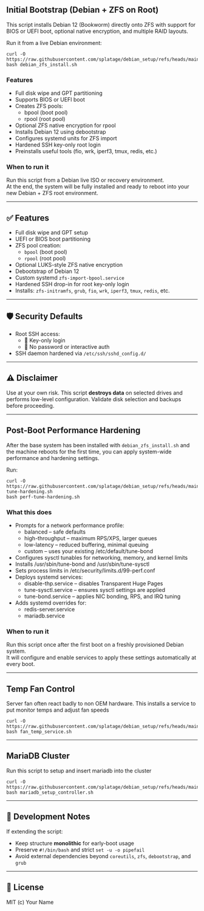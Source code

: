 ## Initial Bootstrap (Debian + ZFS on Root)

This script installs Debian 12 (Bookworm) directly onto ZFS with support for BIOS or UEFI boot, optional native encryption, and multiple RAID layouts.

Run it from a live Debian environment:

    curl -O https://raw.githubusercontent.com/splatage/debian_setup/refs/heads/main/debian_zfs_install.sh
    bash debian_zfs_install.sh

### Features

- Full disk wipe and GPT partitioning
- Supports BIOS or UEFI boot
- Creates ZFS pools:
  - bpool (boot pool)
  - rpool (root pool)
- Optional ZFS native encryption for rpool
- Installs Debian 12 using debootstrap
- Configures systemd units for ZFS import
- Hardened SSH key-only root login
- Preinstalls useful tools (fio, wrk, iperf3, tmux, redis, etc.)

### When to run it

Run this script from a Debian live ISO or recovery environment.  
At the end, the system will be fully installed and ready to reboot into your new Debian + ZFS root environment.

---

## ✅ Features

- Full disk wipe and GPT setup
- UEFI or BIOS boot partitioning
- ZFS pool creation:
  - `bpool` (boot pool)
  - `rpool` (root pool)
- Optional LUKS-style ZFS native encryption
- Debootstrap of Debian 12
- Custom systemd `zfs-import-bpool.service`
- Hardened SSH drop-in for root key-only login
- Installs: `zfs-initramfs`, `grub`, `fio`, `wrk`, `iperf3`, `tmux`, `redis`, etc.

---

## 🛡️ Security Defaults

- Root SSH access:
  - 🔐 Key-only login
  - 🔐 No password or interactive auth
- SSH daemon hardened via `/etc/ssh/sshd_config.d/`

---

## ⚠️ Disclaimer

Use at your own risk. This script **destroys data** on selected drives and performs low-level configuration. Validate disk selection and backups before proceeding.

---
## Post-Boot Performance Hardening

After the base system has been installed with `debian_zfs_install.sh` and the machine reboots for the first time, you can apply system-wide performance and hardening settings.

Run:

    curl -O https://raw.githubusercontent.com/splatage/debian_setup/refs/heads/main/perf-tune-hardening.sh
    bash perf-tune-hardening.sh

### What this does

- Prompts for a network performance profile:
  - balanced – safe defaults
  - high-throughput – maximum RPS/XPS, larger queues
  - low-latency – reduced buffering, minimal queuing
  - custom – uses your existing /etc/default/tune-bond
- Configures sysctl tunables for networking, memory, and kernel limits
- Installs /usr/sbin/tune-bond and /usr/sbin/tune-sysctl
- Sets process limits in /etc/security/limits.d/99-perf.conf
- Deploys systemd services:
  - disable-thp.service – disables Transparent Huge Pages
  - tune-sysctl.service – ensures sysctl settings are applied
  - tune-bond.service – applies NIC bonding, RPS, and IRQ tuning
- Adds systemd overrides for:
  - redis-server.service
  - mariadb.service

### When to run it

Run this script once after the first boot on a freshly provisioned Debian system.  
It will configure and enable services to apply these settings automatically at every boot.

---

## Temp Fan Control

Server fan often react badly to non OEM hardware. This installs a service to put monitor temps and adjust fan speeds

    curl -O https://raw.githubusercontent.com/splatage/debian_setup/refs/heads/main/fan_temp_service.sh
    bash fan_temp_service.sh

---

## MariaDB Cluster

Run this script to setup and insert mariadb into the cluster

    curl -O https://raw.githubusercontent.com/splatage/debian_setup/refs/heads/main/mariadb_cluster_controller.sh
    bash mariadb_setup_controller.sh

---

## 🧪 Development Notes

If extending the script:
- Keep structure **monolithic** for early-boot usage
- Preserve `#!/bin/bash` and strict `set -u -o pipefail`
- Avoid external dependencies beyond `coreutils`, `zfs`, `debootstrap`, and `grub`

---

## 📄 License

MIT (c) Your Name

